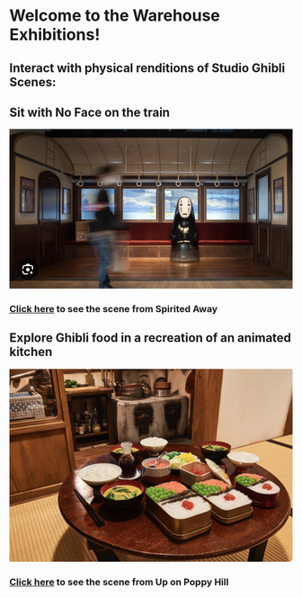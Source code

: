 # Welcome to the Warehouse Exhibitions!

## Interact with physical renditions of Studio Ghibli Scenes:

## Sit with No Face on the train
![No Face Park](park-noface.png)
<br>
### [Click here]() to see the scene from Spirited Away

## Explore Ghibli food in a recreation of an animated kitchen
![Poppy Food Park](poppy-food-park.png)
### [Click here]() to see the scene from Up on Poppy Hill

